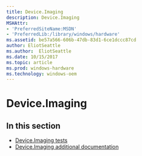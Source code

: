 ```yaml
---
title: Device.Imaging
description: Device.Imaging
MSHAttr:
- 'PreferredSiteName:MSDN'
- 'PreferredLib:/library/windows/hardware'
ms.assetid: be57a566-606b-47db-83d1-6ce1dccc87cd
author: EliotSeattle
ms.author:  EliotSeattle
ms.date: 10/15/2017
ms.topic: article
ms.prod: windows-hardware
ms.technology: windows-oem
---
```


# Device.Imaging


## <span id="in_this_section"></span>In this section


-   [Device.Imaging tests](device-imaging-tests.md)
-   [Device.Imaging additional documentation](device-imaging-additional-documentation.md)

 

 






